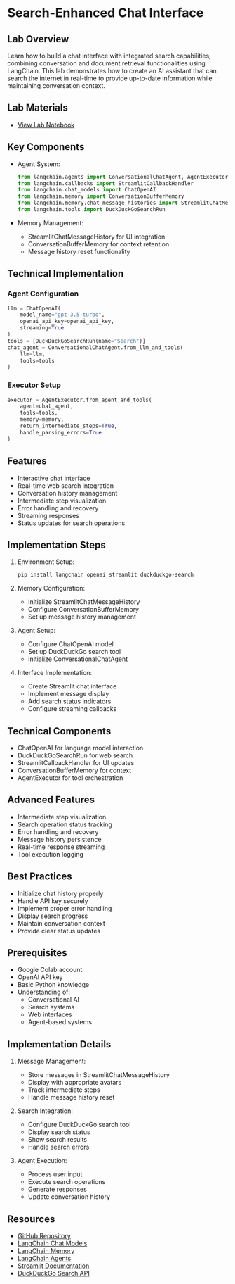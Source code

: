 # Search-Enhanced Chat Interface

## Lab Overview
Learn how to build a chat interface with integrated search capabilities, combining conversation and document retrieval functionalities using LangChain. This lab demonstrates how to create an AI assistant that can search the internet in real-time to provide up-to-date information while maintaining conversation context.

## Lab Materials
- [View Lab Notebook](https://github.com/aimug-org/austin_langchain/blob/main/labs/LangChain_101/101-3-search-chat.ipynb)

## Key Components
- Agent System:
  ```python
  from langchain.agents import ConversationalChatAgent, AgentExecutor
  from langchain.callbacks import StreamlitCallbackHandler
  from langchain.chat_models import ChatOpenAI
  from langchain.memory import ConversationBufferMemory
  from langchain.memory.chat_message_histories import StreamlitChatMessageHistory
  from langchain.tools import DuckDuckGoSearchRun
  ```

- Memory Management:
  - StreamlitChatMessageHistory for UI integration
  - ConversationBufferMemory for context retention
  - Message history reset functionality

## Technical Implementation
### Agent Configuration
```python
llm = ChatOpenAI(
    model_name="gpt-3.5-turbo",
    openai_api_key=openai_api_key,
    streaming=True
)
tools = [DuckDuckGoSearchRun(name="Search")]
chat_agent = ConversationalChatAgent.from_llm_and_tools(
    llm=llm,
    tools=tools
)
```

### Executor Setup
```python
executor = AgentExecutor.from_agent_and_tools(
    agent=chat_agent,
    tools=tools,
    memory=memory,
    return_intermediate_steps=True,
    handle_parsing_errors=True
)
```

## Features
- Interactive chat interface
- Real-time web search integration
- Conversation history management
- Intermediate step visualization
- Error handling and recovery
- Streaming responses
- Status updates for search operations

## Implementation Steps
1. Environment Setup:
   ```bash
   pip install langchain openai streamlit duckduckgo-search
   ```

2. Memory Configuration:
   - Initialize StreamlitChatMessageHistory
   - Configure ConversationBufferMemory
   - Set up message history management

3. Agent Setup:
   - Configure ChatOpenAI model
   - Set up DuckDuckGo search tool
   - Initialize ConversationalChatAgent

4. Interface Implementation:
   - Create Streamlit chat interface
   - Implement message display
   - Add search status indicators
   - Configure streaming callbacks

## Technical Components
- ChatOpenAI for language model interaction
- DuckDuckGoSearchRun for web search
- StreamlitCallbackHandler for UI updates
- ConversationBufferMemory for context
- AgentExecutor for tool orchestration

## Advanced Features
- Intermediate step visualization
- Search operation status tracking
- Error handling and recovery
- Message history persistence
- Real-time response streaming
- Tool execution logging

## Best Practices
- Initialize chat history properly
- Handle API key securely
- Implement proper error handling
- Display search progress
- Maintain conversation context
- Provide clear status updates

## Prerequisites
- Google Colab account
- OpenAI API key
- Basic Python knowledge
- Understanding of:
  - Conversational AI
  - Search systems
  - Web interfaces
  - Agent-based systems

## Implementation Details
1. Message Management:
   - Store messages in StreamlitChatMessageHistory
   - Display with appropriate avatars
   - Track intermediate steps
   - Handle message history reset

2. Search Integration:
   - Configure DuckDuckGo search tool
   - Display search status
   - Show search results
   - Handle search errors

3. Agent Execution:
   - Process user input
   - Execute search operations
   - Generate responses
   - Update conversation history

## Resources
- [GitHub Repository](https://github.com/aimug-org/austin_langchain)
- [LangChain Chat Models](https://python.langchain.com/docs/modules/model_io/models/chat/)
- [LangChain Memory](https://python.langchain.com/docs/modules/memory/)
- [LangChain Agents](https://python.langchain.com/docs/modules/agents/)
- [Streamlit Documentation](https://docs.streamlit.io)
- [DuckDuckGo Search API](https://duckduckgo.com/api)
